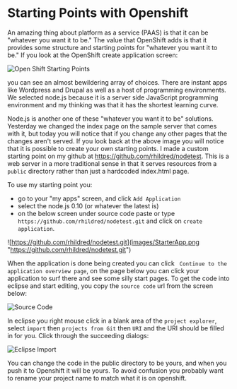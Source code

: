 Starting Points with Openshift
==============================

An amazing thing about platform as a service (PAAS) is that it can be "whatever you want it to be." The value that OpenShift adds is that it provides some structure and starting points for "whatever you want it to be." If you look at the OpenShift create application screen:

![Open Shift Starting Points](images/OpenShiftStartingPoints.png "Open Shift Starting Points")

you can see an almost bewildering array of choices. There are instant apps like Wordpress and Drupal as well as a host of programming environments. We selected node.js because it is a server side JavaScript programming environment and my thinking was that it has the shortest learning curve.

Node.js is another one of these "whatever you want it to be" solutions. Yesterday we changed the index page on the sample server that comes with it, but today you will notice that if you change any other pages that the changes aren't served. If you look back at the above image you will notice that it is possible to create your own starting points. I made a custom starting point on my github at https://github.com/rhildred/nodetest. This is a web server in a more traditional sense in that it serves resources from a `public` directory rather than just a hardcoded index.html page.

To use my starting point you:

* go to your "my apps" screen, and click `Add Application`
* select the node.js 0.10 (or whatever the latest is)
* on the below screen under source code paste or type `https://github.com/rhildred/nodetest.git` and click on `create application`.

![https://github.com/rhildred/nodetest.git](images/StarterApp.png "https://github.com/rhildred/nodetest.git")

When the application is done being created you can click ` Continue to the application overview page`, on the page below you can click your application to surf there and see some silly start pages. To get the code into eclipse and start editing, you copy the `source code` url from the screen below:

![Source Code](images/SourceCode.png "Source Code")

In eclipse you right mouse click in a blank area of the `project explorer`, select `import` then `projects from Git` then `URI` and the URI should be filled in for you. Click through the succeeding dialogs:

![Eclipse Import](images/eclipseImport.png "Eclipse Import")

You can change the code in the public directory to be yours, and when you push it to Openshift it will be yours. To avoid confusion you probably want to rename your project name to match what it is on openshift.    